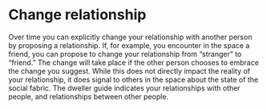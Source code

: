 # Change relationship

Over time you can explicitly change your relationship with another person by proposing a relationship. If, for example, you encounter in the space a friend, you can propose to change your relationship from “stranger” to “friend.” The change will take place if the other person chooses to embrace the change you suggest. While this does not directly impact the reality of your relationship, it does signal to others in the space about the state of the social fabric. The dweller guide indicates your relationships with other people, and relationships between other people.